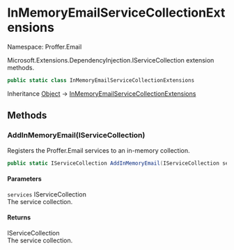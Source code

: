 # InMemoryEmailServiceCollectionExtensions

Namespace: Proffer.Email

Microsoft.Extensions.DependencyInjection.IServiceCollection extension methods.

```csharp
public static class InMemoryEmailServiceCollectionExtensions
```

Inheritance [Object](https://docs.microsoft.com/en-us/dotnet/api/system.object) → [InMemoryEmailServiceCollectionExtensions](./proffer.email.inmemoryemailservicecollectionextensions.md)

## Methods

### **AddInMemoryEmail(IServiceCollection)**

Registers the Proffer.Email services to an in-memory collection.

```csharp
public static IServiceCollection AddInMemoryEmail(IServiceCollection services)
```

#### Parameters

`services` IServiceCollection<br>
The service collection.

#### Returns

IServiceCollection<br>
The service collection.
